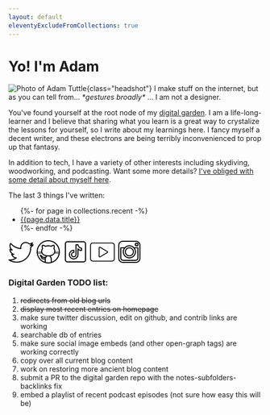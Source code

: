 ```yaml
---
layout: default
eleventyExcludeFromCollections: true
---
```


# Yo! I'm Adam

![Photo of Adam Tuttle][gravatar]{class="headshot"} I make stuff on the internet, but as you can tell from... _\*gestures broadly\*_ ... I am not a designer.

You've found yourself at the root node of my [digital garden](/notes). I am a life-long-learner and I believe that sharing what you learn is a great way to crystalize the lessons for yourself, so I write about my learnings here. I fancy myself a decent writer, and these electrons are being terribly inconvenienced to prop up that fantasy.

In addition to tech, I have a variety of other interests including skydiving, woodworking, and podcasting. Want some more details? [I've obliged with some detail about myself here](/notes/2021/about-me/).

The last 3 things I've written:

<ul>
{%- for page in collections.recent -%}
<li><a href="{{ page.url }}">{{page.data.title}}</a></li>
{%- endfor -%}
</ul>

[![My Twitter account](/assets/icons8-twitter-50.png)][twitter]
[![My GitHub account](/assets/icons8-github-50.png)][github]
[![My TikTok account](/assets/icons8-tiktok-50.png)][tiktok]
[![My YouTube account](/assets/icons8-youtube-49.png)][youtube]
[![My Instagram account](/assets/icons8-instagram-old-50.png)][instagram]

### Digital Garden TODO list:

1. ~~redirects from old blog urls~~
1. ~~display most recent entries on homepage~~
1. make sure twitter discussion, edit on github, and contrib links are working
1. searchable db of entries
1. make sure social image embeds (and other open-graph tags) are working correctly
1. copy over all current blog content
1. work on restoring more ancient blog content
1. submit a PR to the digital garden repo with the notes-subfolders-backlinks fix
1. embed a playlist of recent podcast episodes (not sure how easy this will be)

[gravatar]: https://www.gravatar.com/avatar/c9e260373387e72ce020928a3a546ec5?rating=G&size=200&default=mm
[garden]: /notes/digital-garden
[twitter]: https://twitter.com/adamtuttle
[github]: https://github.com/atuttle
[tiktok]: https://tiktok.com/@planespooppeople
[youtube]: https://www.youtube.com/c/AdamTuttle/videos
[instagram]: https://www.instagram.com/alteregowoodworks/
